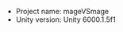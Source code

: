 <!-- UNITY CODE ASSIST INSTRUCTIONS START -->
- Project name: mageVSmage
- Unity version: Unity 6000.1.5f1
<!-- UNITY CODE ASSIST INSTRUCTIONS END -->